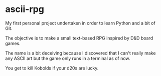 # ascii-rpg
My first personal project undertaken in order to learn Python and a bit of Git.

The objective is to make a small text-based RPG inspired by D&D board games.

The name is a bit deceiving because I discovered that I can't really make any ASCII art but the game only runs in a terminal as of now.

You get to kill Kobolds if your d20s are lucky.
